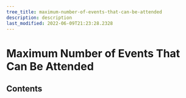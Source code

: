 ```yaml
---
tree_title: maximum-number-of-events-that-can-be-attended
description: description
last_modified: 2022-06-09T21:23:28.2328
---
```


# Maximum Number of Events That Can Be Attended

## Contents
